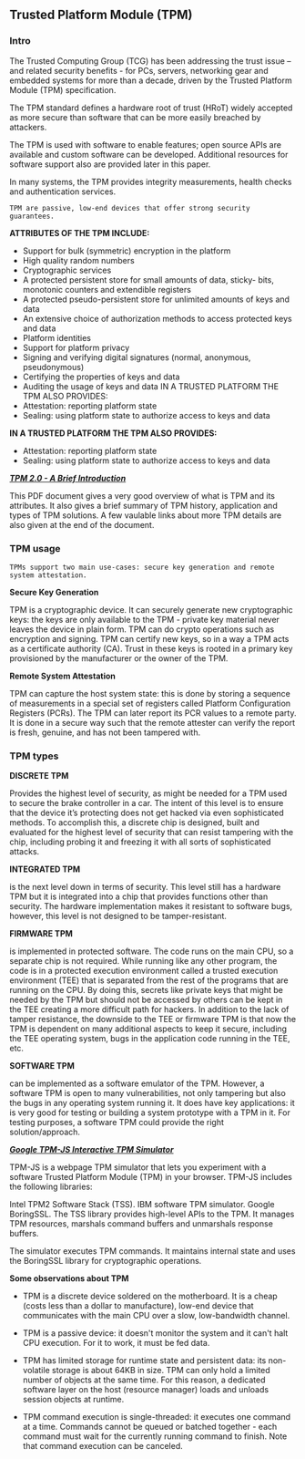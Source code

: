 ## Trusted Platform Module (TPM)

### **Intro**

The Trusted Computing Group (TCG) has been
addressing the trust issue – and related security
benefits - for PCs, servers, networking gear and
embedded systems for more than a decade, driven
by the Trusted Platform Module (TPM) specification.

The TPM standard defines a hardware root of trust
(HRoT) widely accepted as more secure than software
that can be more easily breached by attackers.

The TPM is used with software to enable features;
open source APIs are available and custom software
can be developed. Additional resources for software
support also are provided later in this paper.

In many systems, the TPM provides integrity
measurements, health checks and authentication
services.

```TPM are passive, low-end devices that offer strong security guarantees.```

**ATTRIBUTES OF THE TPM INCLUDE:**

- Support for bulk (symmetric) encryption
in the platform
- High quality random numbers
- Cryptographic services
- A protected persistent store for small amounts
of data, sticky- bits, monotonic counters and
extendible registers
- A protected pseudo-persistent store for
unlimited amounts of keys and data
- An extensive choice of authorization methods
to access protected keys and data
- Platform identities
- Support for platform privacy
- Signing and verifying digital signatures
(normal, anonymous, pseudonymous)
- Certifying the properties of keys and data
- Auditing the usage of keys and data
IN A TRUSTED PLATFORM
THE TPM ALSO PROVIDES:
- Attestation: reporting platform state
- Sealing: using platform state to authorize
access to keys and data

**IN A TRUSTED PLATFORM THE TPM ALSO PROVIDES:**
- Attestation: reporting platform state
- Sealing: using platform state to authorize
access to keys and data

[***TPM 2.0 - A Brief Introduction***](https://trustedcomputinggroup.org/wp-content/uploads/2019_TCG_TPM2_BriefOverview_DR02web.pdf)

This PDF document gives a very good overview of what is TPM and its attributes. It also gives a brief summary of TPM history, application and types of TPM solutions. A few vaulable links about more TPM details are also given at the end of the document.

### **TPM usage**

```TPMs support two main use-cases: secure key generation and remote system attestation.```

**Secure Key Generation**

TPM is a cryptographic device. It can securely generate new cryptographic keys: the keys are only available to the TPM - private key material never leaves the device in plain form.
TPM can do crypto operations such as encryption and signing. TPM can certify new keys, so in a way a TPM acts as a certificate authority (CA). Trust in these keys is rooted in a primary key provisioned by the manufacturer or the owner of the TPM.

**Remote System Attestation**

TPM can capture the host system state: this is done by storing a sequence of measurements in a special set of registers called Platform Configuration Registers (PCRs). The TPM can later report its PCR values to a remote party. It is done in a secure way such that the remote attester can verify the report is fresh, genuine, and has not been tampered with.

### **TPM types**

**DISCRETE TPM**

Provides the highest level of security, as might be needed for a TPM used to secure
the brake controller in a car. The intent of this level is to ensure that the device it’s protecting does
not get hacked via even sophisticated methods. To accomplish this, a discrete chip is designed, built
and evaluated for the highest level of security that can resist tampering with the chip, including
probing it and freezing it with all sorts of sophisticated attacks.

**INTEGRATED TPM** 

is the next level down in terms of security. This level still has a hardware TPM but
it is integrated into a chip that provides functions other than security. The hardware implementation
makes it resistant to software bugs, however, this level is not designed to be tamper-resistant.

**FIRMWARE TPM**

is implemented in protected software. The code runs on the main CPU, so a
separate chip is not required. While running like any other program, the code is in a protected
execution environment called a trusted execution environment (TEE) that is separated from the rest
of the programs that are running on the CPU. By doing this, secrets like private keys that might be
needed by the TPM but should not be accessed by others can be kept in the TEE creating a more
difficult path for hackers.
In addition to the lack of tamper resistance, the downside to the TEE or firmware TPM is that now
the TPM is dependent on many additional aspects to keep it secure, including the TEE operating
system, bugs in the application code running in the TEE, etc.

**SOFTWARE TPM** 

can be implemented as a software emulator of the TPM. However, a software
TPM is open to many vulnerabilities, not only tampering but also the bugs in any operating system
running it. It does have key applications: it is very good for testing or building a system prototype
with a TPM in it. For testing purposes, a software TPM could provide the right solution/approach.

[***Google TPM-JS Interactive TPM Simulator***](https://google.github.io/tpm-js/)

TPM-JS is a webpage TPM simulator that lets you experiment with a software Trusted Platform Module (TPM) in your browser. TPM-JS includes the following libraries:

Intel TPM2 Software Stack (TSS).
IBM software TPM simulator.
Google BoringSSL.
The TSS library provides high-level APIs to the TPM. It manages TPM resources, marshals command buffers and unmarshals response buffers.

The simulator executes TPM commands. It maintains internal state and uses the BoringSSL library for cryptographic operations.

**Some observations about TPM**
- TPM is a discrete device soldered on the motherboard. It is a cheap (costs less than a dollar to manufacture), low-end device that communicates with the main CPU over a slow, low-bandwidth channel.

- TPM is a passive device: it doesn't monitor the system and it can't halt CPU execution. For it to work, it must be fed data.

- TPM has limited storage for runtime state and persistent data: its non-volatile storage is about 64KB in size. TPM can only hold a limited number of objects at the same time. For this reason, a dedicated software layer on the host (resource manager) loads and unloads session objects at runtime.

- TPM command execution is single-threaded: it executes one command at a time. Commands cannot be queued or batched together - each command must wait for the currently running command to finish. Note that command execution can be canceled.



